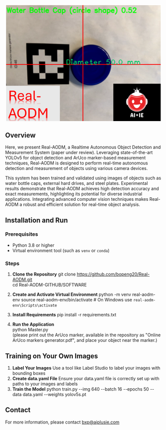 
![Sample Image](SOFTWARE/sample.png)

## Overview
Here, we present Real-AODM, a Realtime Autonomous Object Detection and Measurement System (paper under review). Leveraging state-of-the-art YOLOv5 for object detection and ArUco marker-based measurement techniques, Real-AODM is designed to perform real-time autonomous detection and measurement of objects using various camera devices.

This system has been trained and validated using images of objects such as water bottle caps, external hard drives, and steel plates. Experimental results demonstrate that Real-AODM achieves high detection accuracy and exact measurements, highlighting its potential for diverse industrial applications. Integrating advanced computer vision techniques makes Real-AODM a robust and efficient solution for real-time object analysis.

## Installation and Run

### Prerequisites
- Python 3.8 or higher
- Virtual environment tool (such as `venv` or `conda`)

### Steps

1. **Clone the Repository**
   git clone https://github.com/bopeng20/Real-AODM.git  
   cd Real-AODM-GITHUB/SOFTWARE

3. **Create and Activate Virtual Environment**
   python -m venv real-aodm-env
   source real-aodm-env/bin/activate  # On Windows use `real-aodm-env\Scripts\activate`

4. **Install Requirements**
   pip install -r requirements.txt

5. **Run the Application**  
   python Master.py          
   (please print out the ArUco marker, available in the repository as "Online ArUco markers generator.pdf", and place your object near the marker.)

## Training on Your Own Images

1. **Label Your Images**
   Use a tool like Label Studio to label your images with bounding boxes
2. **Create data.yaml File**
   Ensure your data.yaml file is correctly set up with paths to your images and labels
3. **Train the Model**
   python train.py --img 640 --batch 16 --epochs 50 --data data.yaml --weights yolov5s.pt

## Contact

For more information, please contact bxp@aiplusie.com
